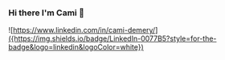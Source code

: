 ### Hi there I'm Cami 👋

![https://www.linkedin.com/in/cami-demery/]({https://img.shields.io/badge/LinkedIn-0077B5?style=for-the-badge&logo=linkedin&logoColor=white})
<!--
**camidemery/camidemery** is a ✨ _special_ ✨ repository because its `README.md` (this file) appears on your GitHub profile.

Here are some ideas to get you started:

- 🔭 I’m currently working on ...
- 🌱 I’m currently learning ...
- 👯 I’m looking to collaborate on ...
- 🤔 I’m looking for help with ...
- 💬 Ask me about ...
- 📫 How to reach me: ...
- 😄 Pronouns: ...
- ⚡ Fun fact: ...
-->

